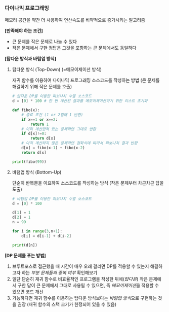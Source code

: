 ### 다이나믹 프로그래밍

메모리 공간을 약간 더 사용하여 연산속도를 비약적으로 증가시키는 알고리즘

**[만족해야 하는 조건]**

- 큰 문제를 작은 문제로 나눌 수 있다
- 작은 문제에서 구한 정답은 그것을 포함하는 큰 문제에서도 동일하다

**[탑다운 방식과 바텀업 방식]**

1. 탑다운 방식 (Top-Down) (=메모이제이션 방식)
    
    재귀 함수를 이용하여 다이나믹 프로그래밍 소스코드를 작성하는 방법 (큰 문제를 해결하기 위해 작은 문제를 호출)
    
    ```python
    # 탑다운 DP를 이용한 피보나치 수열 소스코드
    d = [0] * 100 # 한 번 계산된 결과를 메모이제이션하기 위한 리스트 초기화
    
    def fibo(x):
    	# 종료 조건 (1 or 2일때 1 반환)
    	if x==1 or x==2:
    		return 1
    	# 이미 계산한적 있는 문제라면 그대로 반환
    	if d[x]!=0: 
    		return d[x]
    	# 아직 계산하지 않은 문제라면 점화식에 따라서 피보나치 결과 반환
    	d[x] = fibo(x-1) + fibo(x-2)
    	return d[x]
    
    print(fibo(99))
    ```
    
2. 바텀업 방식 (Bottom-Up)
    
    단순히 반복문을 이요하여 소스코드를 작성하는 방식 (작은 문제부터 차근차근 답을 도출)
    
    ```python
    # 바텀업 DP를 이용한 피보나치 수열 소스코드
    d = [0] * 100
    
    d[1] = 1
    d[2] = 1
    n = 99
    
    for i in range(3,n+1):
    	d[i] = d[i-1] + d[i-2]
    
    print(d[n])
    ```
    

**[DP 문제를 푸는 방법]**

1. 브루트포스로 접근했을 때 시간이 매우 오래 걸리면 DP를 적용할 수 있는지 해결하고자 하는 *부분 문제들의 중복 여부* 확인해보기
2. 일단 단순히 재귀 함수로 비효율적인 프로그램을 작성한 뒤에(*탑다운*) 작은 문제에서 구한 답이 큰 문제에서 그대로 사용될 수 있으면, 즉 *메모이제이션*을 적용할 수 있으면 코드 개선
3. 가능하다면 재귀 함수를 이용하는 탑다운 방식보다는 *바텀업 방식*으로 구현하는 것을 권장 (재귀 함수의 스택 크기가 한정되어 있을 수 있음)
